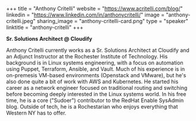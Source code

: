 +++
title = "Anthony Critelli"
website = "https://www.acritelli.com/blog/"
linkedin = "https://www.linkedin.com/in/anthonycritelli/"
image = "anthony-critelli.jpeg"
sharing_image = "anthony-critelli-card.png"
type = "speaker"
linktitle = "anthony-critelli"
+++

**Sr. Solutions Architect @ Cloudify**

Anthony Critelli currently works as a Sr. Solutions Architect at Cloudify and an Adjunct Instructor at the Rochester Institute of Technology. His background is in Linux systems engineering, with a focus on automation using Puppet, Terraform, Ansible, and Vault. Much of his experience is in on-premesis VM-based environments (Openstack and VMware), but he's also done quite a bit of work with AWS and Kubernetes. He started his career as a network engineer focused on traditional routing and switching before becoming deeply interested in the Linux systems world. In his free time, he is a core ("Sudoer") contributor to the RedHat Enable SysAdmin blog. Outside of tech, he is a Rochestarian who enjoys everything that Western NY has to offer.